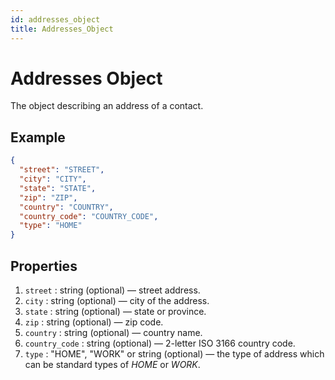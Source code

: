 ```yaml
---
id: addresses_object
title: Addresses_Object
---
```


# Addresses Object
The object describing an address of a contact.

## Example
```json
{
  "street": "STREET",
  "city": "CITY",
  "state": "STATE",
  "zip": "ZIP",
  "country": "COUNTRY",
  "country_code": "COUNTRY_CODE",
  "type": "HOME"
}
```

## Properties
1. `street` : string (optional) — street address.
2. `city` : string (optional) — city of the address.
3. `state` : string (optional) — state or province.
4. `zip` : string (optional) — zip code.
5. `country` : string (optional) — country name.
6. `country_code` : string (optional) — 2-letter ISO 3166 country code.
7. `type` : "HOME", "WORK" or string (optional) — the type of address which can be standard types of *HOME* or *WORK*.
